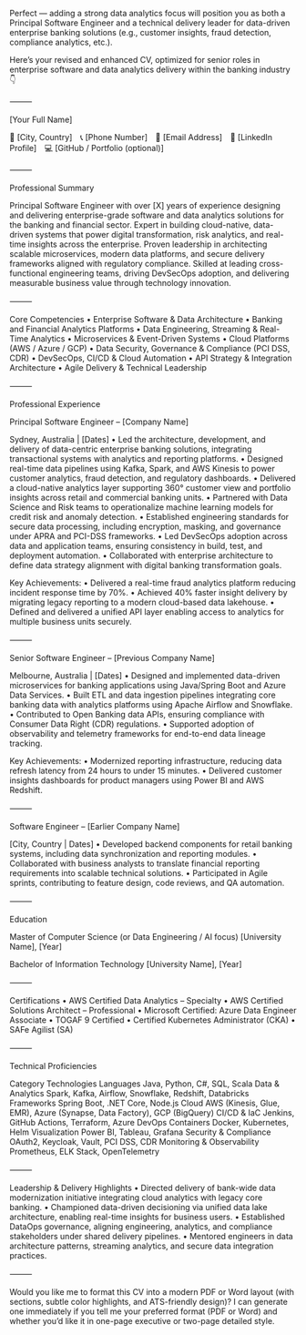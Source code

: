 Perfect — adding a strong data analytics focus will position you as both a Principal Software Engineer and a technical delivery leader for data-driven enterprise banking solutions (e.g., customer insights, fraud detection, compliance analytics, etc.).

Here’s your revised and enhanced CV, optimized for senior roles in enterprise software and data analytics delivery within the banking industry 👇

⸻

[Your Full Name]

📍 [City, Country] 📞 [Phone Number] 📧 [Email Address] 🔗 [LinkedIn Profile] 💻 [GitHub / Portfolio (optional)]

⸻

Professional Summary

Principal Software Engineer with over [X] years of experience designing and delivering enterprise-grade software and data analytics solutions for the banking and financial sector. Expert in building cloud-native, data-driven systems that power digital transformation, risk analytics, and real-time insights across the enterprise. Proven leadership in architecting scalable microservices, modern data platforms, and secure delivery frameworks aligned with regulatory compliance. Skilled at leading cross-functional engineering teams, driving DevSecOps adoption, and delivering measurable business value through technology innovation.

⸻

Core Competencies
	•	Enterprise Software & Data Architecture
	•	Banking and Financial Analytics Platforms
	•	Data Engineering, Streaming & Real-Time Analytics
	•	Microservices & Event-Driven Systems
	•	Cloud Platforms (AWS / Azure / GCP)
	•	Data Security, Governance & Compliance (PCI DSS, CDR)
	•	DevSecOps, CI/CD & Cloud Automation
	•	API Strategy & Integration Architecture
	•	Agile Delivery & Technical Leadership

⸻

Professional Experience

Principal Software Engineer – [Company Name]

Sydney, Australia | [Dates]
	•	Led the architecture, development, and delivery of data-centric enterprise banking solutions, integrating transactional systems with analytics and reporting platforms.
	•	Designed real-time data pipelines using Kafka, Spark, and AWS Kinesis to power customer analytics, fraud detection, and regulatory dashboards.
	•	Delivered a cloud-native analytics layer supporting 360° customer view and portfolio insights across retail and commercial banking units.
	•	Partnered with Data Science and Risk teams to operationalize machine learning models for credit risk and anomaly detection.
	•	Established engineering standards for secure data processing, including encryption, masking, and governance under APRA and PCI-DSS frameworks.
	•	Led DevSecOps adoption across data and application teams, ensuring consistency in build, test, and deployment automation.
	•	Collaborated with enterprise architecture to define data strategy alignment with digital banking transformation goals.

Key Achievements:
	•	Delivered a real-time fraud analytics platform reducing incident response time by 70%.
	•	Achieved 40% faster insight delivery by migrating legacy reporting to a modern cloud-based data lakehouse.
	•	Defined and delivered a unified API layer enabling access to analytics for multiple business units securely.

⸻

Senior Software Engineer – [Previous Company Name]

Melbourne, Australia | [Dates]
	•	Designed and implemented data-driven microservices for banking applications using Java/Spring Boot and Azure Data Services.
	•	Built ETL and data ingestion pipelines integrating core banking data with analytics platforms using Apache Airflow and Snowflake.
	•	Contributed to Open Banking data APIs, ensuring compliance with Consumer Data Right (CDR) regulations.
	•	Supported adoption of observability and telemetry frameworks for end-to-end data lineage tracking.

Key Achievements:
	•	Modernized reporting infrastructure, reducing data refresh latency from 24 hours to under 15 minutes.
	•	Delivered customer insights dashboards for product managers using Power BI and AWS Redshift.

⸻

Software Engineer – [Earlier Company Name]

[City, Country | Dates]
	•	Developed backend components for retail banking systems, including data synchronization and reporting modules.
	•	Collaborated with business analysts to translate financial reporting requirements into scalable technical solutions.
	•	Participated in Agile sprints, contributing to feature design, code reviews, and QA automation.

⸻

Education

Master of Computer Science (or Data Engineering / AI focus)
[University Name], [Year]

Bachelor of Information Technology
[University Name], [Year]

⸻

Certifications
	•	AWS Certified Data Analytics – Specialty
	•	AWS Certified Solutions Architect – Professional
	•	Microsoft Certified: Azure Data Engineer Associate
	•	TOGAF 9 Certified
	•	Certified Kubernetes Administrator (CKA)
	•	SAFe Agilist (SA)

⸻

Technical Proficiencies

Category	Technologies
Languages	Java, Python, C#, SQL, Scala
Data & Analytics	Spark, Kafka, Airflow, Snowflake, Redshift, Databricks
Frameworks	Spring Boot, .NET Core, Node.js
Cloud	AWS (Kinesis, Glue, EMR), Azure (Synapse, Data Factory), GCP (BigQuery)
CI/CD & IaC	Jenkins, GitHub Actions, Terraform, Azure DevOps
Containers	Docker, Kubernetes, Helm
Visualization	Power BI, Tableau, Grafana
Security & Compliance	OAuth2, Keycloak, Vault, PCI DSS, CDR
Monitoring & Observability	Prometheus, ELK Stack, OpenTelemetry


⸻

Leadership & Delivery Highlights
	•	Directed delivery of bank-wide data modernization initiative integrating cloud analytics with legacy core banking.
	•	Championed data-driven decisioning via unified data lake architecture, enabling real-time insights for business users.
	•	Established DataOps governance, aligning engineering, analytics, and compliance stakeholders under shared delivery pipelines.
	•	Mentored engineers in data architecture patterns, streaming analytics, and secure data integration practices.

⸻

Would you like me to format this CV into a modern PDF or Word layout (with sections, subtle color highlights, and ATS-friendly design)?
I can generate one immediately if you tell me your preferred format (PDF or Word) and whether you’d like it in one-page executive or two-page detailed style.

